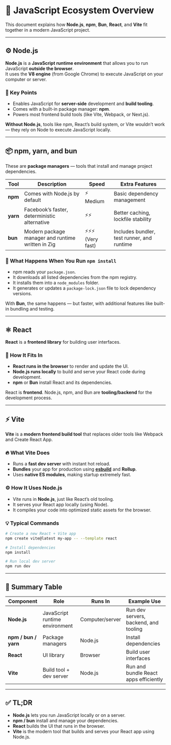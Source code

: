 # 🧩 JavaScript Ecosystem Overview

This document explains how **Node.js**, **npm**, **Bun**, **React**, and **Vite** fit together in a modern JavaScript project.

---

## ⚙️ Node.js

**Node.js** is a **JavaScript runtime environment** that allows you to run JavaScript **outside the browser**.  
It uses the **V8 engine** (from Google Chrome) to execute JavaScript on your computer or server.

### 🔑 Key Points

- Enables JavaScript for **server-side** development and **build tooling**.
- Comes with a built-in package manager: **npm**.
- Powers most frontend build tools (like Vite, Webpack, or Next.js).

**Without Node.js**, tools like npm, React’s build system, or Vite wouldn’t work — they rely on Node to execute JavaScript locally.

---

## 📦 npm, yarn, and bun

These are **package managers** — tools that install and manage project dependencies.

| Tool | Description | Speed | Extra Features |
|------|--------------|--------|----------------|
| **npm** | Comes with Node.js by default | ⚡ Medium | Basic dependency management |
| **yarn** | Facebook’s faster, deterministic alternative | ⚡⚡ | Better caching, lockfile stability |
| **bun** | Modern package manager and runtime written in Zig | ⚡⚡⚡ (Very fast) | Includes bundler, test runner, and runtime |

### 🧰 What Happens When You Run `npm install`

- npm reads your `package.json`.
- It downloads all listed dependencies from the npm registry.
- It installs them into a `node_modules` folder.
- It generates or updates a `package-lock.json` file to lock dependency versions.

With **Bun**, the same happens — but faster, with additional features like built-in bundling and testing.

---

## ⚛️ React

**React** is a **frontend library** for building user interfaces.

### 🧠 How It Fits In

- **React runs in the browser** to render and update the UI.
- **Node.js runs locally** to build and serve your React code during development.
- **npm** or **Bun** install React and its dependencies.

React is **frontend**. Node.js, npm, and Bun are **tooling/backend** for the development process.

---

## ⚡ Vite

**Vite** is a **modern frontend build tool** that replaces older tools like Webpack and Create React App.

### 🔥 What Vite Does

- Runs a **fast dev server** with instant hot reload.
- **Bundles** your app for production using [**esbuild**](esbuild-esm-explained.md) and **Rollup**.
- Uses **native ES modules**, making startup extremely fast.

### ⚙️ How It Uses Node.js

- Vite runs in **Node.js**, just like React’s old tooling.
- It serves your React app locally (using Node).
- It compiles your code into optimized static assets for the browser.

### 💡 Typical Commands

```bash
# Create a new React + Vite app
npm create vite@latest my-app -- --template react

# Install dependencies
npm install

# Run local dev server
npm run dev
```

---

## 🔁 Summary Table

| Component | Role | Runs In | Example Use |
|------------|------|----------|--------------|
| **Node.js** | JavaScript runtime environment | Computer/server | Run dev servers, backend, and tooling |
| **npm / bun / yarn** | Package managers | Node.js | Install dependencies |
| **React** | UI library | Browser | Build user interfaces |
| **Vite** | Build tool + dev server | Node.js | Run and bundle React apps efficiently |

---

## ✅ TL;DR

- **Node.js** lets you run JavaScript locally or on a server.
- **npm / bun** install and manage your dependencies.
- **React** builds the UI that runs in the browser.
- **Vite** is the modern tool that builds and serves your React app using Node.js.

